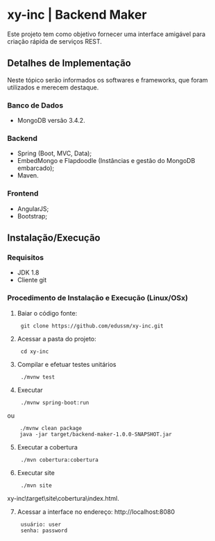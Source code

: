 # xy-inc | Backend Maker

Este projeto tem como objetivo fornecer uma interface amigável para criação rápida de serviços REST.


## Detalhes de Implementação
Neste tópico serão informados os softwares e frameworks, que foram utilizados e merecem destaque.
### Banco de Dados
* MongoDB versão 3.4.2.
### Backend
* Spring (Boot, MVC, Data);
* EmbedMongo e Flapdoodle (Instâncias e gestão do MongoDB embarcado);
* Maven.
### Frontend
* AngularJS;
* Bootstrap;

## Instalação/Execução
### Requisitos
* JDK 1.8
* Cliente git

### Procedimento de Instalação e Execução (Linux/OSx)
1. Baiar o código fonte:
        
        git clone https://github.com/edussm/xy-inc.git
2. Acessar a pasta do projeto:

        cd xy-inc
3. Compilar e efetuar testes unitários
    
        ./mvnw test
4. Executar
    
        ./mvnw spring-boot:run
ou
    
        ./mvnw clean package
        java -jar target/backend-maker-1.0.0-SNAPSHOT.jar
		
5. Executar a cobertura	

        ./mvn cobertura:cobertura
		
6. Executar site	

        ./mvn site

xy-inc\target\site\cobertura\index.html.  	
		
		
7. Acessar a interface no endereço: http://localhost:8080
        
        usuário: user
        senha: password
